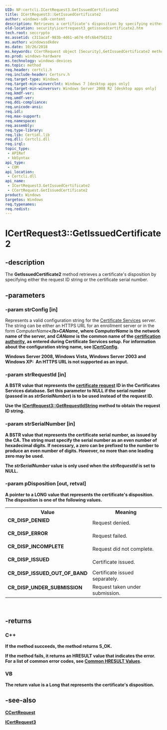 ```yaml
---
UID: NF:certcli.ICertRequest3.GetIssuedCertificate2
title: ICertRequest3::GetIssuedCertificate2
author: windows-sdk-content
description: Retrieves a certificate's disposition by specifying either the request ID string or the certificate serial number.
old-location: security\icertrequest3_getissuedcertificate2.htm
tech.root: seccrypto
ms.assetid: c311acaf-983b-4d61-a674-0fc6b475d212
ms.author: windowssdkdev
ms.date: 10/26/2018
ms.keywords: CCertRequest object [Security],GetIssuedCertificate2 method, CR_DISP_DENIED, CR_DISP_ERROR, CR_DISP_INCOMPLETE, CR_DISP_ISSUED, CR_DISP_ISSUED_OUT_OF_BAND, CR_DISP_UNDER_SUBMISSION, GetIssuedCertificate2, GetIssuedCertificate2 method [Security], GetIssuedCertificate2 method [Security],CCertRequest object, GetIssuedCertificate2 method [Security],ICertRequest3 class, ICertRequest3 class [Security],GetIssuedCertificate2 method, ICertRequest3.GetIssuedCertificate2, ICertRequest3::GetIssuedCertificate2, certcli/ICertRequest3::GetIssuedCertificate2, security.icertrequest3_getissuedcertificate2
ms.prod: windows-hardware
ms.technology: windows-devices
ms.topic: method
req.header: certcli.h
req.include-header: Certsrv.h
req.target-type: Windows
req.target-min-winverclnt: Windows 7 [desktop apps only]
req.target-min-winversvr: Windows Server 2008 R2 [desktop apps only]
req.kmdf-ver: 
req.umdf-ver: 
req.ddi-compliance: 
req.unicode-ansi: 
req.idl: 
req.max-support: 
req.namespace: 
req.assembly: 
req.type-library: 
req.lib: Certidl.lib
req.dll: Certcli.dll
req.irql: 
topic_type:
 - APIRef
 - kbSyntax
api_type:
 - COM
api_location:
 - Certcli.dll
api_name:
 - ICertRequest3.GetIssuedCertificate2
 - CCertRequest.GetIssuedCertificate2
product: Windows
targetos: Windows
req.typenames: 
req.redist: 
---
```


# ICertRequest3::GetIssuedCertificate2


## -description


The <b>GetIssuedCertificate2</b> method retrieves a certificate's disposition by specifying either the request ID string or the certificate serial number.


## -parameters




### -param strConfig [in]

Represents a valid configuration string for the <a href="https://msdn.microsoft.com/en-us/library/ms721572(v=VS.85).aspx">Certificate Services</a> server. The string can be either an HTTPS URL for an enrollment server or in the form <i>ComputerName</i><b>\</b><i>CAName</i>, where <i>ComputerName</i> is the network name of the server, and <i>CAName</i> is the common name of the <a href="https://msdn.microsoft.com/en-us/library/ms721572(v=VS.85).aspx">certification authority</a>, as entered during Certificate Services setup. For information about the configuration string name, see 
<a href="https://msdn.microsoft.com/en-us/library/Aa383268(v=VS.85).aspx">ICertConfig</a>.


<b>Windows Server 2008, Windows Vista, Windows Server 2003 and Windows XP:  </b>An HTTPS URL is not supported as an input.


### -param strRequestId [in]

A <b>BSTR</b> value that represents the <a href="https://msdn.microsoft.com/en-us/library/ms721572(v=VS.85).aspx">certificate request</a> ID in the Certificates Services database. Set this parameter to <b>NULL</b> if the serial number (passed in as <i>strSerialNumber</i>) is to be used instead of the request ID.

Use the  <a href="https://msdn.microsoft.com/en-us/library/Ee373780(v=VS.85).aspx">ICertRequest3::GetRequestIdString</a> method to obtain the request ID string.


### -param strSerialNumber [in]

A <b>BSTR</b> value that represents the certificate serial number, as issued by the CA. The string must specify the serial number as an even number of hexadecimal digits. If necessary, a zero can be prefixed to the number to produce an even number of digits. However, no more than one leading zero may be used.

The <i>strSerialNumber</i> value is only used when the <i>strRequestId</i> is set to <b>NULL</b>.


### -param pDisposition [out, retval]

A pointer to a <b>LONG</b> value that represents the certificate's disposition. The disposition is one of the following values. 




               

<table>
<tr>
<th>Value</th>
<th>Meaning</th>
</tr>
<tr>
<td width="40%"><a id="CR_DISP_DENIED"></a><a id="cr_disp_denied"></a><dl>
<dt><b>CR_DISP_DENIED</b></dt>
</dl>
</td>
<td width="60%">
Request denied.

</td>
</tr>
<tr>
<td width="40%"><a id="CR_DISP_ERROR"></a><a id="cr_disp_error"></a><dl>
<dt><b>CR_DISP_ERROR</b></dt>
</dl>
</td>
<td width="60%">
Request failed.

</td>
</tr>
<tr>
<td width="40%"><a id="CR_DISP_INCOMPLETE"></a><a id="cr_disp_incomplete"></a><dl>
<dt><b>CR_DISP_INCOMPLETE</b></dt>
</dl>
</td>
<td width="60%">
Request did not complete.

</td>
</tr>
<tr>
<td width="40%"><a id="CR_DISP_ISSUED"></a><a id="cr_disp_issued"></a><dl>
<dt><b>CR_DISP_ISSUED</b></dt>
</dl>
</td>
<td width="60%">
Certificate issued.

</td>
</tr>
<tr>
<td width="40%"><a id="CR_DISP_ISSUED_OUT_OF_BAND"></a><a id="cr_disp_issued_out_of_band"></a><dl>
<dt><b>CR_DISP_ISSUED_OUT_OF_BAND</b></dt>
</dl>
</td>
<td width="60%">
Certificate issued separately.

</td>
</tr>
<tr>
<td width="40%"><a id="CR_DISP_UNDER_SUBMISSION"></a><a id="cr_disp_under_submission"></a><dl>
<dt><b>CR_DISP_UNDER_SUBMISSION</b></dt>
</dl>
</td>
<td width="60%">
Request taken under submission.

</td>
</tr>
</table>
 


## -returns



<h3>C++</h3>
 If the method succeeds, the method returns <b>S_OK</b>.

If the method fails, it returns an <b>HRESULT</b> value that indicates the error. For a list of common error codes, see <a href="https://msdn.microsoft.com/en-us/library/Aa378137(v=VS.85).aspx">Common HRESULT Values</a>.

<h3>VB</h3>
The return value is a <b>Long</b> that represents the certificate's disposition.




## -see-also




<a href="https://msdn.microsoft.com/en-us/library/Aa385040(v=VS.85).aspx">CCertRequest</a>



<a href="https://msdn.microsoft.com/en-us/library/Ee373776(v=VS.85).aspx">ICertRequest3</a>
 

 

